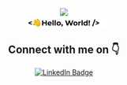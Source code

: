 <div id="header" align="center">
<img src="https://media.giphy.com/media/M9gbBd9nbDrOTu1Mqx/giphy.gif" width="125"/>
</br>
<img src="https://github.com/ayushtkn/ayushtkn/blob/main/hello.gif" align="center" style="width: 35%"/>
<h2> Connect with me on 👇</h2>
</div>
   <div id="badges" align="center">
  <a href=https://www.linkedin.com/in/ayush-saxena151/">
    <img src="https://img.shields.io/badge/LinkedIn-blue?style=for-the-badge&logo=linkedin&logoColor=white" alt="LinkedIn Badge"/>
  </a>
  </br>
  <img src="https://visitor-badge.laobi.icu/badge?page_id=ayushtkn&style=flat-square&color=blue" alt=""/>
</div>
</br>
